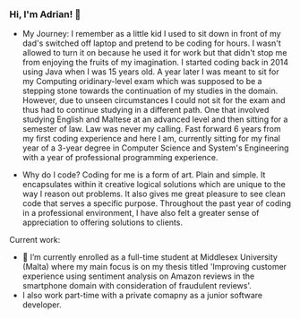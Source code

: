 ### Hi, I'm Adrian! 👋

- My Journey: 
I remember as a little kid I used to sit down in front of my dad's switched off laptop and pretend to be coding for hours. I wasn't allowed to turn it on because he used it for work but that didn't stop me from enjoying the fruits of my imagination. I started coding back in 2014 using Java when I was 15 years old. A year later I was meant to sit for my Computing oridinary-level exam which was supposed to be a stepping stone towards the continuation of my studies in the domain. However, due to unseen circumstances I could not sit for the exam and thus had to continue studying in a different path. One that involved studying English and Maltese at an advanced level and then sitting for a semester of law. 
Law was never my calling. Fast forward 6 years from my first coding experience and here I am, currently sitting for my final year of a 3-year degree in Computer Science and System's Engineering with a year of professional programming experience. 

- Why do I code?
Coding for me is a form of art. Plain and simple. It encapsulates within it creative logical solutions which are unique to the way I reason out problems. It also gives me great pleasure to see clean code that serves a specific purpose. Throughout the past year of coding in a professional environment, I have also felt a greater sense of appreciation to offering solutions to clients.

Current work:
- 🔭 I’m currently enrolled as a full-time student at Middlesex University (Malta) where my main focus is on my thesis titled 'Improving customer experience using sentiment analysis on Amazon reviews in the smartphone domain with consideration of fraudulent reviews'.
- I also work part-time with a private comapny as a junior software developer.


